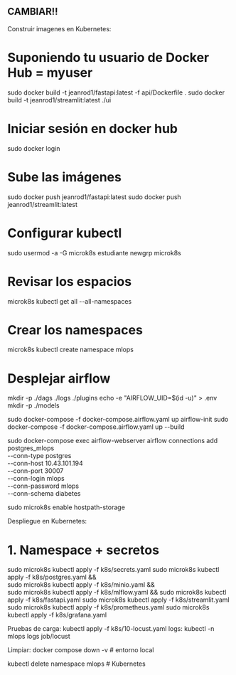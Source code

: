 ## CAMBIAR!!

Construir imagenes en Kubernetes: 
# Suponiendo tu usuario de Docker Hub = myuser
<!-- sudo docker build -t myuser/airflow:latest   ./airflow -->
sudo docker build -t jeanrod1/fastapi:latest -f api/Dockerfile .
sudo docker build -t jeanrod1/streamlit:latest ./ui

# Iniciar sesión en docker hub
sudo docker login

# Sube las imágenes
<!-- sudo docker push myuser/airflow:latest -->
sudo docker push jeanrod1/fastapi:latest
sudo docker push jeanrod1/streamlit:latest


# Configurar kubectl
sudo usermod -a -G microk8s estudiante
newgrp microk8s

# Revisar los espacios
microk8s kubectl get all --all-namespaces

# Crear los namespaces
microk8s kubectl create namespace mlops

# Desplejar airflow
mkdir -p ./dags ./logs ./plugins
echo -e "AIRFLOW_UID=$(id -u)" > .env
mkdir -p ./models

sudo docker-compose -f docker-compose.airflow.yaml up airflow-init 
sudo docker-compose -f docker-compose.airflow.yaml up --build

<!-- sudo microk8s kubectl port-forward svc/postgres 5432:5432 -n mlops -->

sudo docker-compose exec airflow-webserver airflow connections add postgres_mlops \
    --conn-type postgres \
    --conn-host 10.43.101.194 \
    --conn-port 30007 \
    --conn-login mlops \
    --conn-password mlops \
    --conn-schema diabetes

sudo microk8s enable hostpath-storage


Despliegue en Kubernetes:
# 1. Namespace + secretos
<!-- kubectl apply -f k8s/00-namespace.yaml -->
sudo microk8s kubectl apply -f k8s/secrets.yaml
sudo microk8s kubectl apply -f k8s/postgres.yaml && \
sudo microk8s kubectl apply -f k8s/minio.yaml && \
sudo microk8s kubectl apply -f k8s/mlflow.yaml &&
sudo microk8s kubectl apply -f k8s/fastapi.yaml
sudo microk8s kubectl apply -f k8s/streamlit.yaml
sudo microk8s kubectl apply -f k8s/prometheus.yaml
sudo microk8s kubectl apply -f k8s/grafana.yaml


Pruebas de carga: kubectl apply -f k8s/10-locust.yaml    logs: kubectl -n mlops logs job/locust


Limpiar: 
docker compose down -v               # entorno local

kubectl delete namespace mlops       # Kubernetes


